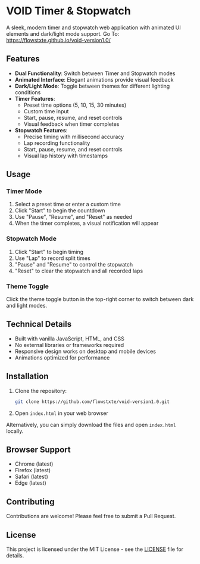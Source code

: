 # VOID Timer & Stopwatch

A sleek, modern timer and stopwatch web application with animated UI elements and dark/light mode support.
Go To: https://flowstxte.github.io/void-version1.0/

## Features

- **Dual Functionality**: Switch between Timer and Stopwatch modes
- **Animated Interface**: Elegant animations provide visual feedback
- **Dark/Light Mode**: Toggle between themes for different lighting conditions
- **Timer Features**:
  - Preset time options (5, 10, 15, 30 minutes)
  - Custom time input
  - Start, pause, resume, and reset controls
  - Visual feedback when timer completes
- **Stopwatch Features**:
  - Precise timing with millisecond accuracy
  - Lap recording functionality
  - Start, pause, resume, and reset controls
  - Visual lap history with timestamps

## Usage

### Timer Mode

1. Select a preset time or enter a custom time
2. Click "Start" to begin the countdown
3. Use "Pause", "Resume", and "Reset" as needed
4. When the timer completes, a visual notification will appear

### Stopwatch Mode

1. Click "Start" to begin timing
2. Use "Lap" to record split times
3. "Pause" and "Resume" to control the stopwatch
4. "Reset" to clear the stopwatch and all recorded laps

### Theme Toggle

Click the theme toggle button in the top-right corner to switch between dark and light modes.

## Technical Details

- Built with vanilla JavaScript, HTML, and CSS
- No external libraries or frameworks required
- Responsive design works on desktop and mobile devices
- Animations optimized for performance

## Installation

1. Clone the repository:

   ```bash
   git clone https://github.com/flowstxte/void-version1.0.git
   ```

2. Open `index.html` in your web browser

Alternatively, you can simply download the files and open `index.html` locally.

## Browser Support

- Chrome (latest)
- Firefox (latest)
- Safari (latest)
- Edge (latest)

## Contributing

Contributions are welcome! Please feel free to submit a Pull Request.

## License

This project is licensed under the MIT License - see the [LICENSE](LICENSE) file for details.
